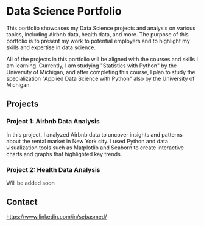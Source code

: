 # Data Science Portfolio

This portfolio showcases my Data Science projects and analysis on various topics, including Airbnb data, health data, and more. The purpose of this portfolio is to present my work to potential employers and to highlight my skills and expertise in data science.

All of the projects in this portfolio will be aligned with the courses and skills I am learning. Currently, I am studying "Statistics with Python" by the University of Michigan, and after completing this course, I plan to study the specialization "Applied Data Science with Python" also by the University of Michigan.

## Projects

### Project 1: Airbnb Data Analysis

In this project, I analyzed Airbnb data to uncover insights and patterns about the rental market in New York city. I used Python and data visualization tools such as Matplotlib and Seaborn to create interactive charts and graphs that highlighted key trends. 

### Project 2: Health Data Analysis

Will be added soon

## Contact

https://www.linkedin.com/in/sebasmed/
